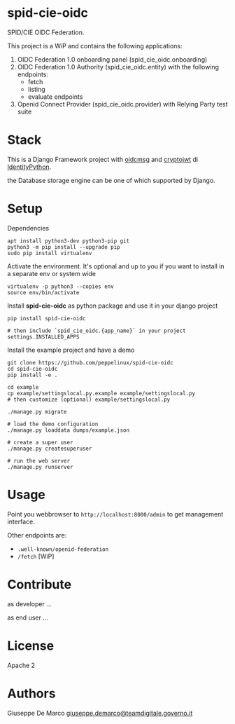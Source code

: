 # spid-cie-oidc
SPID/CIE OIDC Federation.

This project is a WiP and contains the following applications:

1. OIDC Federation 1.0 onboarding panel (spid_cie_oidc.onboarding)
2. OIDC Federation 1.0 Authority (spid_cie_oidc.entity) with the following endpoints:
    - fetch
    - listing
    - evaluate endpoints
3. Openid Connect Provider (spid_cie_oidc.provider) with Relying Party test suite


# Stack

This is a Django Framework project with 
[oidcmsg](https://github.com/IdentityPython/JWTConnect-Python-OidcMsg) and
[cryptojwt](https://github.com/IdentityPython/JWTConnect-Python-CryptoJWT) di [IdentityPython](https://idpy.org/).

the Database storage engine can be one of which supported by Django.

# Setup

Dependencies
````
apt install python3-dev python3-pip git
python3 -m pip install --upgrade pip
sudo pip install virtualenv
````

Activate the environment. It's optional and up to you if you want to install 
in a separate env or system wide
````
virtualenv -p python3 --copies env
source env/bin/activate
````

Install __spid-cie-oidc__ as python package and use it in your django project
````
pip install spid-cie-oidc

# then include `spid_cie_oidc.{app_name}` in your project settings.INSTALLED_APPS
````

Install the example project and have a demo

````
git clone https://github.com/peppelinux/spid-cie-oidc
cd spid-cie-oidc
pip install -e .

cd example
cp example/settingslocal.py.example example/settingslocal.py
# then customize (optional) example/settingslocal.py

./manage.py migrate

# load the demo configuration
./manage.py loaddata dumps/example.json

# create a super user
./manage.py createsuperuser

# run the web server
./manage.py runserver
````

# Usage

Point you webbrowser to `http://localhost:8000/admin` to get management interface.

Other endpoints are:

- `.well-known/openid-federation`
- `/fetch` [WiP]


# Contribute

as developer
...

as end user
...


# License

Apache 2


# Authors

Giuseppe De Marco <giuseppe.demarco@teamdigitale.governo.it>
